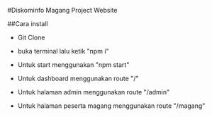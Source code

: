 #Diskominfo Magang Project Website

##Cara install

- Git Clone
- buka terminal lalu ketik "npm i"
- Untuk start menggunakan "npm start"

- Untuk dashboard menggunakan route "/"
- Untuk halaman admin menggunakan route "/admin"
- Untuk halaman peserta magang menggunakan route "/magang"
